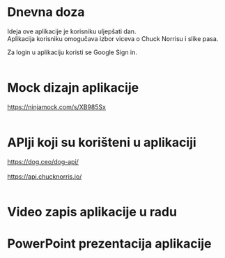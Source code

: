 # Dnevna doza
Ideja ove aplikacije je korisniku uljepšati dan.<br />
Aplikacija korisniku omogučava izbor viceva o Chuck Norrisu i slike pasa.<br />

Za login u aplikaciju koristi se Google Sign in.<br />
<br />

# Mock dizajn aplikacije
https://ninjamock.com/s/XB985Sx<br />
<br />

# APIji koji su korišteni u aplikaciji
https://dog.ceo/dog-api/ <br />
<br />
https://api.chucknorris.io/ <br />
<br />

# Video zapis aplikacije u radu

# PowerPoint prezentacija aplikacije 
